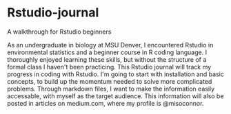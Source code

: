# Rstudio-journal
A walkthrough for Rstudio beginners

As an undergraduate in biology at MSU Denver, I encountered Rstudio in environmental statistics and a beginner course in R coding language. I thoroughly enjoyed learning these skills, but without the structure of a formal class I haven't been practicing. This Rstudio journal will track my progress in coding with Rstudio. I'm going to start with installation and basic concepts, to build up the momentum needed to solve more complicated problems. Through markdown files, I want to make the information easily accessable, with myself as the target audience. This information will also be posted in articles on medium.com, where my profile is @misoconnor. 
